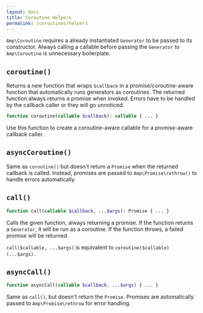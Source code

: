 ```yaml
---
layout: docs
title: Coroutine Helpers
permalink: /coroutines/helpers
---
```

`Amp\Coroutine` requires a already instantiated `Generator` to be passed to its constructor. Always calling a callable before passing the `Generator` to `Amp\Coroutine` is unnecessary boilerplate.

## `coroutine()`

Returns a new function that wraps `$callback` in a promise/coroutine-aware function that automatically runs generators as coroutines. The returned function always returns a promise when invoked. Errors have to be handled by the callback caller or they will go unnoticed.

```php
function coroutine(callable $callback): callable { ... }
```

Use this function to create a coroutine-aware callable for a promise-aware callback caller.

## `asyncCoroutine()`

Same as `coroutine()` but doesn't return a `Promise` when the returned callback is called. Instead, promises are passed to `Amp\Promise\rethrow()` to handle errors automatically.

## `call()`

```php
function call(callable $callback, ...$args): Promise { ... }
```

Calls the given function, always returning a promise. If the function returns a `Generator`, it will be run as a coroutine. If the function throws, a failed promise will be returned.

`call($callable, ...$args)` is equivalent to `coroutine($callable)(...$args)`.

## `asyncCall()`

```php
function asyncCall(callable $callback, ...$args) { ... }
```

Same as `call()`, but doesn't return the `Promise`. Promises are automatically passed to `Amp\Promise\rethrow` for error handling.
